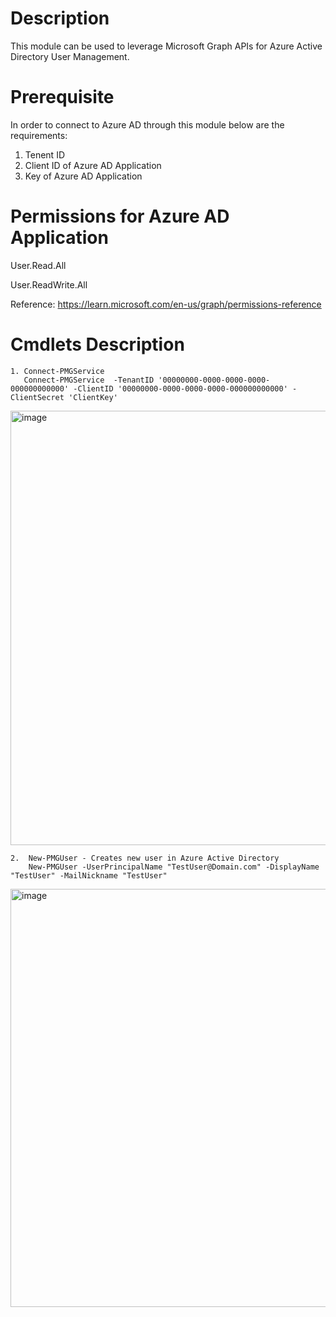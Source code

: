 # Description
This module can be used to leverage Microsoft Graph APIs for Azure Active Directory User Management.

# Prerequisite
In order to connect to Azure AD through this module below are the requirements:
1. Tenent ID
2. Client ID of Azure AD Application
3. Key of Azure AD Application

# Permissions for Azure AD Application
User.Read.All

User.ReadWrite.All

Reference: https://learn.microsoft.com/en-us/graph/permissions-reference

# Cmdlets Description
    1. Connect-PMGService
       Connect-PMGService  -TenantID '00000000-0000-0000-0000-000000000000' -ClientID '00000000-0000-0000-0000-000000000000' -ClientSecret 'ClientKey'
       
<img width="695" alt="image" src="https://github.com/KomalBachchani/MG/assets/44342964/44d877ec-a063-4807-aae4-e23ec5281b2f">

    2.  New-PMGUser - Creates new user in Azure Active Directory
        New-PMGUser -UserPrincipalName "TestUser@Domain.com" -DisplayName "TestUser" -MailNickname "TestUser"

<img width="669" alt="image" src="https://github.com/KomalBachchani/MG/assets/44342964/0419f281-8c77-41c4-a342-f1bf98ae56eb">


